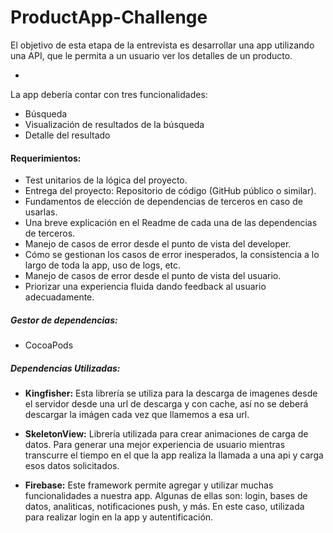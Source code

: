 # ProductApp-Challenge


El objetivo de esta etapa de la entrevista es desarrollar una app utilizando una API, que le permita a un usuario ver los detalles de un producto.

-

La app debería contar con tres funcionalidades:

 - Búsqueda
 - Visualización de resultados de la búsqueda
 - Detalle del resultado 


#### Requerimientos:

- Test unitarios de la lógica del proyecto.
- Entrega del proyecto: Repositorio de código (GitHub público o similar).
- Fundamentos de elección de dependencias de terceros en caso de usarlas.
- Una breve explicación en el Readme de cada una de las dependencias de terceros.
- Manejo de casos de error desde el punto de vista del developer.
- Cómo se gestionan los casos de error inesperados, la consistencia a lo largo de toda la app, uso
de logs, etc.
- Manejo de casos de error desde el punto de vista del usuario.
- Priorizar una experiencia fluida dando feedback al usuario adecuadamente.



##### Gestor de dependencias: 
- CocoaPods

##### Dependencias Utilizadas:

- __Kingfisher:__
Esta librería se utiliza para la descarga de imagenes desde el servidor desde una url de descarga y con cache, así no se deberá descargar la imágen cada vez que llamemos a esa url.


- __SkeletonView:__
Librería utilizada para crear animaciones de carga de datos. Para generar una mejor experiencia de usuario mientras transcurre el tiempo en el que la app realiza la llamada a una api y carga esos datos solicitados.

- __Firebase:__ 
Este framework permite agregar y utilizar muchas funcionalidades a nuestra app. Algunas de ellas son: login, bases de datos, analiticas, notificaciones push, y más. En este caso, utilizada para realizar login en la app y autentificación.


